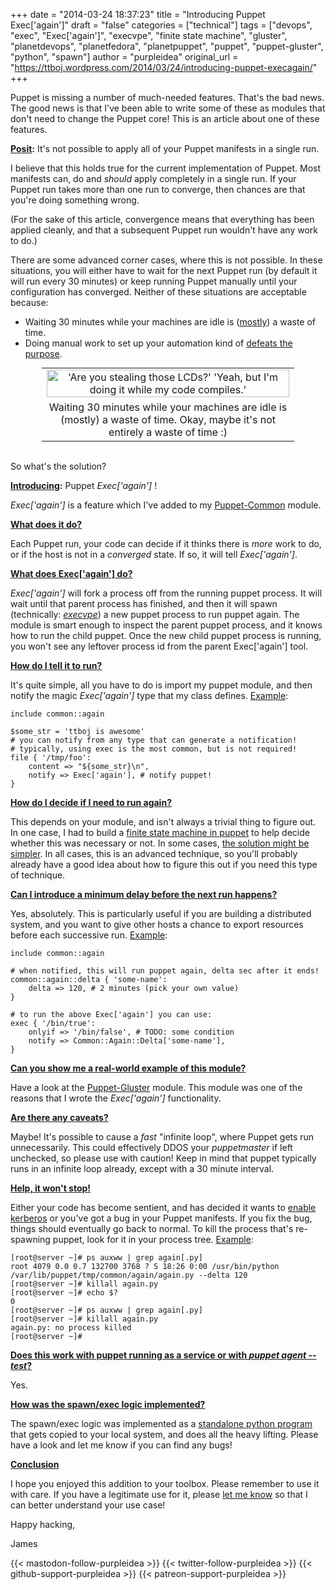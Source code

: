 +++
date = "2014-03-24 18:37:23"
title = "Introducing Puppet Exec['again']"
draft = "false"
categories = ["technical"]
tags = ["devops", "exec", "Exec['again']", "execvpe", "finite state machine", "gluster", "planetdevops", "planetfedora", "planetpuppet", "puppet", "puppet-gluster", "python", "spawn"]
author = "purpleidea"
original_url = "https://ttboj.wordpress.com/2014/03/24/introducing-puppet-execagain/"
+++

Puppet is missing a number of much-needed features. That's the bad news. The good news is that I've been able to write some of these as modules that don't need to change the Puppet core! This is an article about one of these features.

<strong><span style="text-decoration:underline;">Posit</span>:</strong> It's not possible to apply all of your Puppet manifests in a single run.

I believe that this holds true for the current implementation of Puppet. Most manifests can, do and <em>should</em> apply completely in a single run. If your Puppet run takes more than one run to converge, then chances are that you're doing something wrong.

(For the sake of this article, convergence means that everything has been applied cleanly, and that a subsequent Puppet run wouldn't have any work to do.)

There are some advanced corner cases, where this is not possible. In these situations, you will either have to wait for the next Puppet run (by default it will run every 30 minutes) or keep running Puppet manually until your configuration has converged. Neither of these situations are acceptable because:
<ul>
	<li>Waiting 30 minutes while your machines are idle is (<a href="https://xkcd.com/303/">mostly</a>) a waste of time.</li>
	<li>Doing manual work to set up your automation kind of <a href="https://www.andertoons.com/technology/cartoon/6125/i-dunno-kind-of-defeats-purpose-doesnt-it">defeats the purpose</a>.</li>
</ul>
<table style="text-align:center; width:80%; margin:0 auto;"><tr><td><a href="https://xkcd.com/303/"><img src="http://imgs.xkcd.com/comics/compiling.png" alt="'Are you stealing those LCDs?' 'Yeah, but I'm doing it while my code compiles.'" width="100%" height="100%" /></a></td></tr><tr><td> Waiting 30 minutes while your machines are idle is (mostly) a waste of time. Okay, maybe it's not entirely a waste of time :)</td></tr></table></br />

So what's the solution?

<strong><span style="text-decoration:underline;">Introducing</span>:</strong> Puppet <em>Exec['again']</em> !

<em>Exec['again']</em> is a feature which I've added to my <a href="https://github.com/purpleidea/puppet-common">Puppet-Common</a> module.

<strong><span style="text-decoration:underline;">What does it do?</span></strong>

Each Puppet run, your code can decide if it thinks there is <em>more</em> work to do, or if the host is not in a <em>converged</em> state. If so, it will tell <em>Exec['again']</em>.

<strong><span style="text-decoration:underline;">What does Exec['again'] do?</span></strong>

<em>Exec['again']</em> will fork a process off from the running puppet process. It will wait until that parent process has finished, and then it will spawn (technically: <a href="http://docs.python.org/3/library/os#os.execvpe"><em>execvpe</em></a>) a new puppet process to run puppet again. The module is smart enough to inspect the parent puppet process, and it knows how to run the child puppet. Once the new child puppet process is running, you won't see any leftover process id from the parent Exec['again'] tool.

<strong><span style="text-decoration:underline;">How do I tell it to run?</span></strong>

It's quite simple, all you have to do is import my puppet module, and then notify the magic <em>Exec['again']</em> type that my class defines. <span style="text-decoration:underline;">Example</span>:
```
include common::again

$some_str = 'ttboj is awesome'
# you can notify from any type that can generate a notification!
# typically, using exec is the most common, but is not required!
file { '/tmp/foo':
    content => "${some_str}\n",
    notify => Exec['again'], # notify puppet!
}
```
<strong><span style="text-decoration:underline;">How do I decide if I need to run again?</span></strong>

This depends on your module, and isn't always a trivial thing to figure out. In one case, I had to build a <a href="/blog/2013/09/28/finite-state-machines-in-puppet/">finite state machine in puppet</a> to help decide whether this was necessary or not. In some cases, <a href="https://github.com/purpleidea/puppet-gluster/blob/master/manifests/brick.pp#L397">the solution might be simpler</a>. In all cases, this is an advanced technique, so you'll probably already have a good idea about how to figure this out if you need this type of technique.

<strong><span style="text-decoration:underline;">Can I introduce a minimum delay before the next run happens?</span></strong>

Yes, absolutely. This is particularly useful if you are building a distributed system, and you want to give other hosts a chance to export resources before each successive run. <span style="text-decoration:underline;">Example</span>:
```
include common::again

# when notified, this will run puppet again, delta sec after it ends!
common::again::delta { 'some-name':
    delta => 120, # 2 minutes (pick your own value)
}

# to run the above Exec['again'] you can use:
exec { '/bin/true':
    onlyif => '/bin/false', # TODO: some condition
    notify => Common::Again::Delta['some-name'],
}
```
<strong><span style="text-decoration:underline;">Can you show me a real-world example of this module?</span></strong>

Have a look at the <a title="puppet-gluster" href="https://github.com/purpleidea/puppet-gluster/">Puppet-Gluster</a> module. This module was one of the reasons that I wrote the <em>Exec['again']</em> functionality.

<strong><span style="text-decoration:underline;">Are there any caveats?</span></strong>

Maybe! It's possible to cause a <em>fast</em> "infinite loop", where Puppet gets run unnecessarily. This could effectively DDOS your <em>puppetmaster</em> if left unchecked, so please use with caution! Keep in mind that puppet typically runs in an infinite loop already, except with a 30 minute interval.

<strong><span style="text-decoration:underline;">Help, it won't stop!</span></strong>

Either your code has become sentient, and has decided it wants to <a href="https://github.com/purpleidea/puppet-ipa">enable kerberos</a> or you've got a bug in your Puppet manifests. If you fix the bug, things should eventually go back to normal. To kill the process that's re-spawning puppet, look for it in your process tree. <span style="text-decoration:underline;">Example</span>:
```
[root@server ~]# ps auxww | grep again[.py]
root 4079 0.0 0.7 132700 3768 ? S 18:26 0:00 /usr/bin/python /var/lib/puppet/tmp/common/again/again.py --delta 120
[root@server ~]# killall again.py
[root@server ~]# echo $?
0
[root@server ~]# ps auxww | grep again[.py]
[root@server ~]# killall again.py
again.py: no process killed
[root@server ~]#
```
<strong><span style="text-decoration:underline;">Does this work with puppet running as a service or with <em>puppet agent --test</em>?</span></strong>

Yes.

<strong><span style="text-decoration:underline;">How was the spawn/exec logic implemented?</span></strong>

The spawn/exec logic was implemented as a <a href="https://github.com/purpleidea/puppet-common/blob/master/templates/again/again.py.erb">standalone python program</a> that gets copied to your local system, and does all the heavy lifting. Please have a look and let me know if you can find any bugs!

<strong><span style="text-decoration:underline;">Conclusion</span></strong>

I hope you enjoyed this addition to your toolbox. Please remember to use it with care. If you have a legitimate use for it, please <a title="contact" href="/contact/">let me know</a> so that I can better understand your use case!

Happy hacking,

James

{{< mastodon-follow-purpleidea >}}
{{< twitter-follow-purpleidea >}}
{{< github-support-purpleidea >}}
{{< patreon-support-purpleidea >}}
